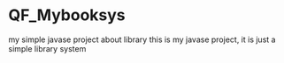 # QF_Mybooksys
my simple javase project about library
this is my javase project, it is just a simple library system

